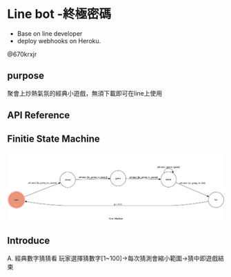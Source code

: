 # Line bot -終極密碼
* Base on line developer
* deploy webhooks on Heroku.

@670krxjr     



## purpose
聚會上炒熱氣氛的經典小遊戲，無須下載即可在line上使用

## API Reference


## Finitie State Machine
![image](https://github.com/f74066357/TOC-Project-2020/blob/master/img/user.png)


## Introduce
A.	經典數字猜猜看
    玩家選擇猜數字[1~100]->每次猜測會縮小範圍->猜中即遊戲結束   

